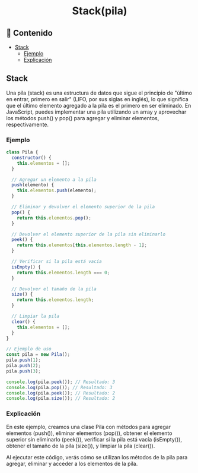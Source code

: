 <h1 align="center">Stack(pila)</h1>

<h2>📑 Contenido</h2>

- [Stack](#stack)
  - [Ejemplo](#ejemplo)
  - [Explicación](#explicación)

## Stack

Una pila (stack) es una estructura de datos que sigue el principio de "último en entrar, primero en salir" (LIFO, por sus siglas en inglés), lo que significa que el último elemento agregado a la pila es el primero en ser eliminado. En JavaScript, puedes implementar una pila utilizando un array y aprovechar los métodos push() y pop() para agregar y eliminar elementos, respectivamente.

### Ejemplo

```js
class Pila {
  constructor() {
    this.elementos = [];
  }

  // Agregar un elemento a la pila
  push(elemento) {
    this.elementos.push(elemento);
  }

  // Eliminar y devolver el elemento superior de la pila
  pop() {
    return this.elementos.pop();
  }

  // Devolver el elemento superior de la pila sin eliminarlo
  peek() {
    return this.elementos[this.elementos.length - 1];
  }

  // Verificar si la pila está vacía
  isEmpty() {
    return this.elementos.length === 0;
  }

  // Devolver el tamaño de la pila
  size() {
    return this.elementos.length;
  }

  // Limpiar la pila
  clear() {
    this.elementos = [];
  }
}

// Ejemplo de uso
const pila = new Pila();
pila.push(1);
pila.push(2);
pila.push(3);

console.log(pila.peek()); // Resultado: 3
console.log(pila.pop()); // Resultado: 3
console.log(pila.peek()); // Resultado: 2
console.log(pila.size()); // Resultado: 2
```

### Explicación

En este ejemplo, creamos una clase Pila con métodos para agregar elementos (push()), eliminar elementos (pop()), obtener el elemento superior sin eliminarlo (peek()), verificar si la pila está vacía (isEmpty()), obtener el tamaño de la pila (size()), y limpiar la pila (clear()).

Al ejecutar este código, verás cómo se utilizan los métodos de la pila para agregar, eliminar y acceder a los elementos de la pila.
